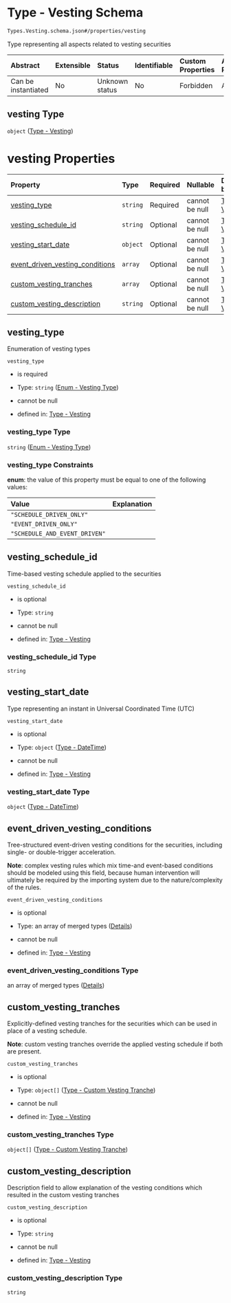 # Type - Vesting Schema

```txt
Types.Vesting.schema.json#/properties/vesting
```

Type representing all aspects related to vesting securities

| Abstract            | Extensible | Status         | Identifiable | Custom Properties | Additional Properties | Access Restrictions | Defined In                                                                                      |
| :------------------ | :--------- | :------------- | :----------- | :---------------- | :-------------------- | :------------------ | :---------------------------------------------------------------------------------------------- |
| Can be instantiated | No         | Unknown status | No           | Forbidden         | Allowed               | none                | [PlanSecurities.schema.json*](../out/objects/PlanSecurities.schema.json "open original schema") |

## vesting Type

`object` ([Type - Vesting](plansecurities-properties-type---vesting.md))

# vesting Properties

| Property                                                            | Type     | Required | Nullable       | Defined by                                                                                                                                                         |
| :------------------------------------------------------------------ | :------- | :------- | :------------- | :----------------------------------------------------------------------------------------------------------------------------------------------------------------- |
| [vesting_type](#vesting_type)                                       | `string` | Required | cannot be null | [Type - Vesting](vesting-1-properties-enum---vesting-type.md "Enums.Vesting.schema.json#/properties/vesting_type")                                                 |
| [vesting_schedule_id](#vesting_schedule_id)                         | `string` | Optional | cannot be null | [Type - Vesting](vesting-1-properties-vesting_schedule_id.md "Types.Vesting.schema.json#/properties/vesting_schedule_id")                                          |
| [vesting_start_date](#vesting_start_date)                           | `object` | Optional | cannot be null | [Type - Vesting](issuer-properties-type---datetime.md "Types.DateTime.schema.json#/properties/vesting_start_date")                                                 |
| [event_driven_vesting_conditions](#event_driven_vesting_conditions) | `array`  | Optional | cannot be null | [Type - Vesting](vesting-1-properties-vesting-type---eventdrivenvestingcondition-array.md "Types.Vesting.schema.json#/properties/event_driven_vesting_conditions") |
| [custom_vesting_tranches](#custom_vesting_tranches)                 | `array`  | Optional | cannot be null | [Type - Vesting](vesting-1-properties-vesting-type---customvestingtranche-array.md "Types.Vesting.schema.json#/properties/custom_vesting_tranches")                |
| [custom_vesting_description](#custom_vesting_description)           | `string` | Optional | cannot be null | [Type - Vesting](vesting-1-properties-custom_vesting_description.md "Types.Vesting.schema.json#/properties/custom_vesting_description")                            |

## vesting_type

Enumeration of vesting types

`vesting_type`

*   is required

*   Type: `string` ([Enum - Vesting Type](vesting-1-properties-enum---vesting-type.md))

*   cannot be null

*   defined in: [Type - Vesting](vesting-1-properties-enum---vesting-type.md "Enums.Vesting.schema.json#/properties/vesting_type")

### vesting_type Type

`string` ([Enum - Vesting Type](vesting-1-properties-enum---vesting-type.md))

### vesting_type Constraints

**enum**: the value of this property must be equal to one of the following values:

| Value                         | Explanation |
| :---------------------------- | :---------- |
| `"SCHEDULE_DRIVEN_ONLY"`      |             |
| `"EVENT_DRIVEN_ONLY"`         |             |
| `"SCHEDULE_AND_EVENT_DRIVEN"` |             |

## vesting_schedule_id

Time-based vesting schedule applied to the securities

`vesting_schedule_id`

*   is optional

*   Type: `string`

*   cannot be null

*   defined in: [Type - Vesting](vesting-1-properties-vesting_schedule_id.md "Types.Vesting.schema.json#/properties/vesting_schedule_id")

### vesting_schedule_id Type

`string`

## vesting_start_date

Type representing an instant in Universal Coordinated Time (UTC)

`vesting_start_date`

*   is optional

*   Type: `object` ([Type - DateTime](issuer-properties-type---datetime.md))

*   cannot be null

*   defined in: [Type - Vesting](issuer-properties-type---datetime.md "Types.DateTime.schema.json#/properties/vesting_start_date")

### vesting_start_date Type

`object` ([Type - DateTime](issuer-properties-type---datetime.md))

## event_driven_vesting_conditions

Tree-structured event-driven vesting conditions for the securities, including single- or double-trigger acceleration.

**Note**: complex vesting rules which mix time-and event-based conditions should be modeled using this field, because human intervention will ultimately be required by the importing system due to the nature/complexity of the rules.

`event_driven_vesting_conditions`

*   is optional

*   Type: an array of merged types ([Details](vesting-1-properties-vesting-type---eventdrivenvestingcondition-array-items.md))

*   cannot be null

*   defined in: [Type - Vesting](vesting-1-properties-vesting-type---eventdrivenvestingcondition-array.md "Types.Vesting.schema.json#/properties/event_driven_vesting_conditions")

### event_driven_vesting_conditions Type

an array of merged types ([Details](vesting-1-properties-vesting-type---eventdrivenvestingcondition-array-items.md))

## custom_vesting_tranches

Explicitly-defined vesting tranches for the securities which can be used in place of a vesting schedule.

**Note**: custom vesting tranches override the applied vesting schedule if both are present.

`custom_vesting_tranches`

*   is optional

*   Type: `object[]` ([Type - Custom Vesting Tranche](vesting-1-properties-vesting-type---customvestingtranche-array-type---custom-vesting-tranche.md))

*   cannot be null

*   defined in: [Type - Vesting](vesting-1-properties-vesting-type---customvestingtranche-array.md "Types.Vesting.schema.json#/properties/custom_vesting_tranches")

### custom_vesting_tranches Type

`object[]` ([Type - Custom Vesting Tranche](vesting-1-properties-vesting-type---customvestingtranche-array-type---custom-vesting-tranche.md))

## custom_vesting_description

Description field to allow explanation of the vesting conditions which resulted in the custom vesting tranches

`custom_vesting_description`

*   is optional

*   Type: `string`

*   cannot be null

*   defined in: [Type - Vesting](vesting-1-properties-custom_vesting_description.md "Types.Vesting.schema.json#/properties/custom_vesting_description")

### custom_vesting_description Type

`string`
